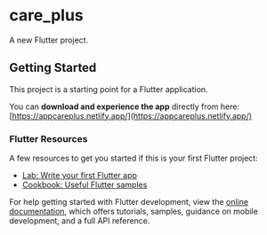 # care_plus

A new Flutter project.

## Getting Started

This project is a starting point for a Flutter application.

You can **download and experience the app** directly from here: [https://appcareplus.netlify.app/](https://appcareplus.netlify.app/)

### Flutter Resources

A few resources to get you started if this is your first Flutter project:

- [Lab: Write your first Flutter app](https://docs.flutter.dev/get-started/codelab)
- [Cookbook: Useful Flutter samples](https://docs.flutter.dev/cookbook)

For help getting started with Flutter development, view the
[online documentation](https://docs.flutter.dev/), which offers tutorials, samples, guidance on mobile development, and a full API reference.

